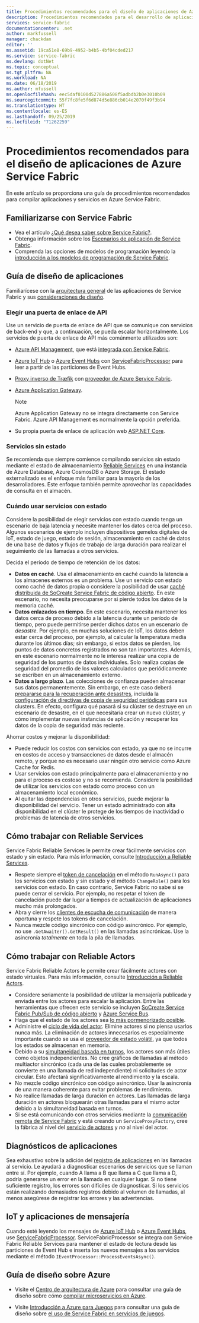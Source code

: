 ```yaml
---
title: Procedimientos recomendados para el diseño de aplicaciones de Azure Service Fabric | Microsoft Docs
description: Procedimientos recomendados para el desarrollo de aplicaciones de Service Fabric.
services: service-fabric
documentationcenter: .net
author: markfussell
manager: chackdan
editor: ''
ms.assetid: 19ca51e8-69b9-4952-b4b5-4bf04cded217
ms.service: service-fabric
ms.devlang: dotNet
ms.topic: conceptual
ms.tgt_pltfrm: NA
ms.workload: NA
ms.date: 06/18/2019
ms.author: mfussell
ms.openlocfilehash: eec5daf0100d527886a508f5adbdb2b0e3010b09
ms.sourcegitcommit: 55f7fc8fe5f6d874d5e886cb014e2070f49f3b94
ms.translationtype: HT
ms.contentlocale: es-ES
ms.lasthandoff: 09/25/2019
ms.locfileid: "71262259"
---
```

# <a name="azure-service-fabric-application-design-best-practices"></a>Procedimientos recomendados para el diseño de aplicaciones de Azure Service Fabric

En este artículo se proporciona una guía de procedimientos recomendados para compilar aplicaciones y servicios en Azure Service Fabric.
 
## <a name="get-familiar-with-service-fabric"></a>Familiarizarse con Service Fabric
* Vea el artículo [¿Qué desea saber sobre Service Fabric?](service-fabric-content-roadmap.md).
* Obtenga información sobre los [Escenarios de aplicación de Service Fabric](service-fabric-application-scenarios.md).
* Comprenda las opciones de modelos de programación leyendo la [introducción a los modelos de programación de Service Fabric](service-fabric-choose-framework.md).



## <a name="application-design-guidance"></a>Guía de diseño de aplicaciones
Familiarícese con la [arquitectura general](https://docs.microsoft.com/azure/architecture/reference-architectures/microservices/service-fabric) de las aplicaciones de Service Fabric y sus [consideraciones de diseño](https://docs.microsoft.com/azure/architecture/reference-architectures/microservices/service-fabric#design-considerations).

### <a name="choose-an-api-gateway"></a>Elegir una puerta de enlace de API
Use un servicio de puerta de enlace de API que se comunique con servicios de back-end y que, a continuación, se pueda escalar horizontalmente. Los servicios de puerta de enlace de API más comúnmente utilizados son:

- [Azure API Management](https://docs.microsoft.com/azure/service-fabric/service-fabric-api-management-overview), que está [integrada con Service Fabric](https://docs.microsoft.com/azure/service-fabric/service-fabric-tutorial-deploy-api-management).
- [Azure IoT Hub](https://docs.microsoft.com/azure/iot-hub/) o [Azure Event Hubs](https://docs.microsoft.com/azure/event-hubs/) con [ServiceFabricProcessor](https://github.com/Azure/azure-event-hubs/tree/master/samples/DotNet/ServiceFabricProcessor) para leer a partir de las particiones de Event Hubs.
- [Proxy inverso de Træfik](https://blogs.msdn.microsoft.com/azureservicefabric/2018/04/05/intelligent-routing-on-service-fabric-with-traefik/) con [proveedor de Azure Service Fabric](https://docs.traefik.io/v1.6/configuration/backends/servicefabric/).
- [Azure Application Gateway](https://docs.microsoft.com/azure/application-gateway/).

   > [!NOTE] 
   > Azure Application Gateway no se integra directamente con Service Fabric. Azure API Management es normalmente la opción preferida.
- Su propia puerta de enlace de aplicación web [ASP.NET Core](https://docs.microsoft.com/azure/service-fabric/service-fabric-reliable-services-communication-aspnetcore).

### <a name="stateless-services"></a>Servicios sin estado
Se recomienda que siempre comience compilando servicios sin estado mediante el estado de almacenamiento [Reliable Services](https://docs.microsoft.com/azure/service-fabric/service-fabric-reliable-services-introduction) en una instancia de Azure Database, Azure CosmosDB o Azure Storage. El estado externalizado es el enfoque más familiar para la mayoría de los desarrolladores. Este enfoque también permite aprovechar las capacidades de consulta en el almacén.  

### <a name="when-to-use-stateful-services"></a>Cuándo usar servicios con estado
Considere la posibilidad de elegir servicios con estado cuando tenga un escenario de baja latencia y necesite mantener los datos cerca del proceso. Algunos escenarios de ejemplo incluyen dispositivos gemelos digitales de IoT, estado de juego, estado de sesión, almacenamiento en caché de datos de una base de datos y flujos de trabajo de larga duración para realizar el seguimiento de las llamadas a otros servicios.

Decida el período de tiempo de retención de los datos:

- **Datos en caché**. Usa el almacenamiento en caché cuando la latencia a los almacenes externos es un problema. Use un servicio con estado como caché de datos propia o considere la posibilidad de usar [caché distribuida de SoCreate Service Fabric de código abierto](https://github.com/SoCreate/service-fabric-distributed-cache). En este escenario, no necesita preocuparse por si pierde todos los datos de la memoria caché.
- **Datos enlazados en tiempo**. En este escenario, necesita mantener los datos cerca de proceso debido a la latencia durante un período de tiempo, pero puede permitirse perder dichos datos en un escenario de *desastre*. Por ejemplo, en muchas soluciones de IoT, los datos deben estar cerca del proceso, por ejemplo, al calcular la temperatura media durante los últimos días; sin embargo, si estos datos se pierden, los puntos de datos concretos registrados no son tan importantes. Además, en este escenario normalmente no le interesa realizar una copia de seguridad de los puntos de datos individuales. Solo realiza copias de seguridad del promedio de los valores calculados que periódicamente se escriben en un almacenamiento externo.  
- **Datos a largo plazo**. Las colecciones de confianza pueden almacenar sus datos permanentemente. Sin embargo, en este caso deberá [prepararse para la recuperación ante desastres](https://docs.microsoft.com/azure/service-fabric/service-fabric-disaster-recovery), incluida la [configuración de directivas de copia de seguridad periódicas](https://docs.microsoft.com/azure/service-fabric/service-fabric-backuprestoreservice-configure-periodic-backup) para sus clusters. En efecto, configura qué pasará si su clúster se destruye en un escenario de desastre, en el que necesitaría crear un nuevo clúster, y cómo implementar nuevas instancias de aplicación y recuperar los datos de la copia de seguridad más reciente.

Ahorrar costos y mejorar la disponibilidad:
- Puede reducir los costos con servicios con estado, ya que no se incurre en costos de acceso y transacciones de datos desde el almacén remoto, y porque no es necesario usar ningún otro servicio como Azure Cache for Redis.
- Usar servicios con estado principalmente para el almacenamiento y no para el proceso es costoso y no se recomienda. Considere la posibilidad de utilizar los servicios con estado como proceso con un almacenamiento local económico.
- Al quitar las dependencias en otros servicios, puede mejorar la disponibilidad del servicio. Tener un estado administrado con alta disponibilidad en el clúster le protege de los tiempos de inactividad o problemas de latencia de otros servicios.

## <a name="how-to-work-with-reliable-services"></a>Cómo trabajar con Reliable Services
Service Fabric Reliable Services le permite crear fácilmente servicios con estado y sin estado. Para más información, consulte [Introducción a Reliable Services](https://docs.microsoft.com/azure/service-fabric/service-fabric-reliable-services-introduction).
- Respete siempre el [token de cancelación](https://docs.microsoft.com/azure/service-fabric/service-fabric-reliable-services-lifecycle#stateful-service-primary-swaps) en el método `RunAsync()` para los servicios con estado y sin estado y el método `ChangeRole()` para los servicios con estado. En caso contrario, Service Fabric no sabe si se puede cerrar el servicio. Por ejemplo, no respetar el token de cancelación puede dar lugar a tiempos de actualización de aplicaciones mucho más prolongados.
-   Abra y cierre los [clientes de escucha de comunicación](https://docs.microsoft.com/azure/service-fabric/service-fabric-reliable-services-communication) de manera oportuna y respete los tokens de cancelación.
-   Nunca mezcle código sincrónico con código asincrónico. Por ejemplo, no use `.GetAwaiter().GetResult()` en las llamadas asincrónicas. Use la asincronía *totalmente* en toda la pila de llamadas.

## <a name="how-to-work-with-reliable-actors"></a>Cómo trabajar con Reliable Actors
Service Fabric Reliable Actors le permite crear fácilmente actores con estado virtuales. Para más información, consulte [Introducción a Reliable Actors](https://docs.microsoft.com/azure/service-fabric/service-fabric-reliable-actors-introduction).

- Considere seriamente la posibilidad de utilizar la mensajería publicada y enviada entre los actores para escalar la aplicación. Entre las herramientas que ofrecen este servicio se incluyen [SoCreate Service Fabric Pub/Sub de código abierto](https://service-fabric-pub-sub.socreate.it/) y [Azure Service Bus](https://docs.microsoft.com/azure/service-bus/).
- Haga que el estado de los actores sea [lo más pormenorizado posible](https://docs.microsoft.com/azure/service-fabric/service-fabric-reliable-actors-state-management#best-practices).
- Administre el [ciclo de vida del actor](https://docs.microsoft.com/azure/service-fabric/service-fabric-reliable-actors-state-management#best-practices). Elimine actores si no piensa usarlos nunca más. La eliminación de actores innecesarios es especialmente importante cuando se usa el [proveedor de estado volátil](https://docs.microsoft.com/azure/service-fabric/service-fabric-reliable-actors-state-management#state-persistence-and-replication), ya que todos los estados se almacenan en memoria.
- Debido a su [simultaneidad basada en turnos](https://docs.microsoft.com/azure/service-fabric/service-fabric-reliable-actors-introduction#concurrency), los actores son más útiles como objetos independientes. No cree gráficos de llamadas al método multiactor sincrónico (cada una de las cuales probablemente se convierte en una llamada de red independiente) ni solicitudes de actor circular. Esto afectará significativamente al rendimiento y la escala.
- No mezcle código sincrónico con código asincrónico. Usar la asincronía de una manera coherente para evitar problemas de rendimiento.
- No realice llamadas de larga duración en actores. Las llamadas de larga duración en actores bloquearán otras llamadas para el mismo actor debido a la simultaneidad basada en turnos.
- Si se está comunicando con otros servicios mediante la [comunicación remota de Service Fabric](https://docs.microsoft.com/azure/service-fabric/service-fabric-reliable-services-communication-remoting) y está creando un `ServiceProxyFactory`, cree la fábrica al nivel del [servicio de actores](https://docs.microsoft.com/azure/service-fabric/service-fabric-reliable-actors-using) y *no* al nivel del actor.


## <a name="application-diagnostics"></a>Diagnósticos de aplicaciones
Sea exhaustivo sobre la adición del [registro de aplicaciones](https://docs.microsoft.com/azure/service-fabric/service-fabric-diagnostics-event-generation-app) en las llamadas al servicio. Le ayudará a diagnosticar escenarios de servicios que se llaman entre sí. Por ejemplo, cuando A llama a B que llama a C que llama a D, podría generarse un error en la llamada en cualquier lugar. Si no tiene suficiente registro, los errores son difíciles de diagnosticar. Si los servicios están realizando demasiados registros debido al volumen de llamadas, al menos asegúrese de registrar los errores y las advertencias.

## <a name="iot-and-messaging-applications"></a>IoT y aplicaciones de mensajería
Cuando esté leyendo los mensajes de [Azure IoT Hub](https://docs.microsoft.com/azure/iot-hub/) o [Azure Event Hubs](https://docs.microsoft.com/azure/event-hubs/), use [ServiceFabricProcessor](https://github.com/Azure/azure-event-hubs/tree/master/samples/DotNet/ServiceFabricProcessor). ServiceFabricProcessor se integra con Service Fabric Reliable Services para mantener el estado de lectura desde las particiones de Event Hub e inserta los nuevos mensajes a los servicios mediante el método `IEventProcessor::ProcessEventsAsync()`.


## <a name="design-guidance-on-azure"></a>Guía de diseño sobre Azure
* Visite el [Centro de arquitectura de Azure](https://docs.microsoft.com/azure/architecture/microservices/) para consultar una guía de diseño sobre cómo [compilar microservicios en Azure](https://docs.microsoft.com/azure/architecture/microservices/).

* Visite [Introducción a Azure para Juegos](https://docs.microsoft.com/gaming/azure/) para consultar una guía de diseño sobre [el uso de Service Fabric en servicios de juegos](https://docs.microsoft.com/gaming/azure/reference-architectures/multiplayer-synchronous-sf).
